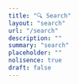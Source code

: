 ```yaml
---
title: "🔍 Search"
layout: "search"
url: "/search"
description: ""
summary: "search"
placeholder: ""
nolisence: true
draft: false
---
```

